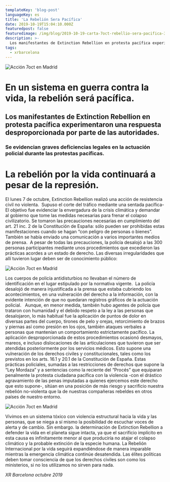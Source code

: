 ```yaml
---
templateKey: 'blog-post'
languageKey: es
title: 'La Rebelión Sera Pacífica'
date: 2019-10-19T15:04:10.000Z
featuredpost: false
featuredimage: /img/blog/2019-10-19-carta-7oct-rebellio-sera-pacifica-3.jpg
description: >-
  Los manifestantes de Extinction Rebellion en protesta pacífica experimentaron una respuesta desproporcionada por parte de las autoridades.
tags:
  - xrbarcelona
---
```


![Acción 7oct en Madrid](/img/blog/2019-10-19-carta-7oct-rebellio-sera-pacifica-1.png)

# En un sistema en guerra contra la vida, la rebelión será pacífica.

## Los manifestantes de Extinction Rebellion en protesta pacífica experimentaron una respuesta desproporcionada por parte de las autoridades.

### Se evidencian graves deficiencias legales en la actuación policial durante las protestas pacíficas.

# La rebelión por la vida continuará a pesar de la represión.

El lunes 7 de octubre, Extinction Rebellion realizó una acción de resistencia civil no violenta.  Supuso el corte del tráfico mediante una sentada pacífica-   El objetivo fue evidenciar la envergadura de la crisis climática y demandar al gobierno que tome las medidas necesarias para frenar el colapso civilizatorio. Se tomaron las precauciones necesarias en cumplimiento del art. 21 inc. 2 de la Constitución de España: sólo pueden ser prohibidas estas manifestaciones cuando se hagan “con peligro de personas o bienes”.  También se había enviado una comunicación a varios importantes medios de prensa. 
A pesar de todas las precauciones, la policía desalojó a las 300 personas participantes mediante unos procedimientos que excedieron las prácticas acordes a un estado de derecho. Las diversas irregularidades que allí tuvieron lugar deben ser de conocimiento público: 

![Acción 7oct en Madrid](/img/blog/2019-10-19-carta-7oct-rebellio-sera-pacifica-2.png)

Los cuerpos de policía antidisturbios no llevaban el número de identificación en el lugar estipulado por la normativa vigente. 
La policía desalojó de manera injustificada a la prensa que estaba cubriendo los acontecimientos, en una vulneración del derecho a la información, con la evidente intención de que no quedaran registros gráficos de la actuación policial.  
Aunque, en menor medida, también hubo agentes de policía que trataron con humanidad y el debido respeto a la ley a las personas que desalojaron, lo más habitual fue la aplicación de puntos de dolor en diversas partes del cuerpo, tirones de pelo y orejas, retorcimiento de brazos y piernas así como presión en los ojos, también ataques verbales a personas que mantenían un comportamiento estrictamente pacífico.
La aplicación desproporcionada de estos procedimientos ocasionó desmayos, mareos, e incluso dislocaciones de las articulaciones que tuvieron que ser atendidas posteriormente por los servicios médicos.
Esto supone una vulneración de los derechos civiles y constitucionales, tales como los previstos en los arts. 16.1 y 20.1 de la Constitución de España.
Estas prácticas policiales, sumadas a las restricciones de derechos que supone la “Ley Mordaza” y a sentencias como la reciente del “Procés” que equiparan penalmente la protesta ciudadana pacífica con la violencia -con el drástico agravamiento de las penas imputadas a quienes ejercemos este derecho que esto supone-, sitúan en una posición de más riesgo y sacrificio nuestra rebelión no-violenta que la de nuestras compañeras rebeldes en otros países de nuestro entorno.

![Acción 7oct en Madrid](/img/blog/2019-10-19-carta-7oct-rebellio-sera-pacifica-3.png)

Vivimos en un sistema tóxico con violencia estructural hacia la vida y las personas, que se niega a sí mismo la posibilidad de escuchar voces de alerta y de cambio. Sin embargo. la determinación de Extinction Rebellion a defender la vida en el planeta sigue intacta, ya que el sacrificio implícito en esta causa es infinitamente menor al que produciría no atajar el colapso climático y la probable extinción de la especie humana.
La Rebelión Internacional por la vida seguirá expandiéndose de manera imparable mientras la emergencia climática continúe desatendida. Las élites políticas deben tomar consciencia de que los derechos civiles son como los ministerios, si no los utilizamos no sirven para nada.

*XR Barcelona*
*octubre 2019*
